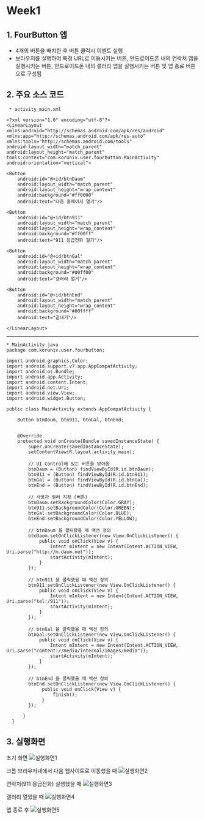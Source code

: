 # Week1

## 1. FourButton 앱
* 4개의 버튼을 배치한 후 버튼 클릭시 이벤트 실행
* 브라우저를 실행하여 특정 URL로 이동시키는 버튼, 안드로이드폰 내의 연락처 앱을 실행시키는 버튼, 안드로이드폰 내의 갤러리 앱을 실행시키는 버튼 및 앱 종료 버튼으로 구성됨

## 2. 주요 소스 코드

     * activity_main.xml

    <?xml version="1.0" encoding="utf-8"?>
    <LinearLayout xmlns:android="http://schemas.android.com/apk/res/android"
    xmlns:app="http://schemas.android.com/apk/res-auto"
    xmlns:tools="http://schemas.android.com/tools"
    android:layout_width="match_parent"
    android:layout_height="match_parent"
    tools:context="com.koruniv.user.fourbutton.MainActivity"
    android:orientation="vertical">

    <Button
        android:id="@+id/btnDaum"
        android:layout_width="match_parent"
        android:layout_height="wrap_content"
        android:background="#ff0000"
        android:text="다음 홈페이지 열기"/>

    <Button
        android:id="@+id/btn911"
        android:layout_width="match_parent"
        android:layout_height="wrap_content"
        android:background="#ff00ff"
        android:text="911 응급전화 걸기"/>

    <Button
        android:id="@+id/btnGal"
        android:layout_width="match_parent"
        android:layout_height="wrap_content"
        android:background="#00ff00"
        android:text="갤러리 열기"/>

    <Button
        android:id="@+id/btnEnd"
        android:layout_width="match_parent"
        android:layout_height="wrap_content"
        android:background="#00ffff"
        android:text="끝내기"/>

    </LinearLayout>

---

    * MainActivity.java
    package com.koruniv.user.fourbutton;

    import android.graphics.Color;
    import android.support.v7.app.AppCompatActivity;
    import android.os.Bundle;
    import android.app.Activity;
    import android.content.Intent;
    import android.net.Uri;
    import android.view.View;
    import android.widget.Button;

    public class MainActivity extends AppCompatActivity {

        Button btnDaum, btn911, btnGal, btnEnd;


        @Override
        protected void onCreate(Bundle savedInstanceState) {
            super.onCreate(savedInstanceState);
            setContentView(R.layout.activity_main);

            // UI Control에 있는 버튼을 받아옴
            btnDaum = (Button) findViewById(R.id.btnDaum);
            btn911 = (Button) findViewById(R.id.btn911);
            btnGal = (Button) findViewById(R.id.btnGal);
            btnEnd = (Button) findViewById(R.id.btnEnd);

            // 사용자 컬러 지정 (버튼)
            btnDaum.setBackgroundColor(Color.GRAY);
            btn911.setBackgroundColor(Color.GREEN);
            btnGal.setBackgroundColor(Color.BLUE);
            btnEnd.setBackgroundColor(Color.YELLOW);

            // btnDaum 을 클릭했을 때 액션 정의
            btnDaum.setOnClickListener(new View.OnClickListener() {
                public void onClick(View v) {
                    Intent mIntent = new Intent(Intent.ACTION_VIEW, Uri.parse("http://m.daum.net"));
                    startActivity(mIntent);
                }
            });

            // btn911 을 클릭했을 때 액션 정의
            btn911.setOnClickListener(new View.OnClickListener() {
                public void onClick(View v) {
                    Intent mIntent = new Intent(Intent.ACTION_VIEW, Uri.parse("tel:/911"));
                    startActivity(mIntent);
                }
            });

            // btnGal 을 클릭했을 때 액션 정의
            btnGal.setOnClickListener(new View.OnClickListener() {
                public void onClick(View v) {
                    Intent mIntent = new Intent(Intent.ACTION_VIEW, Uri.parse("content://media/internal/images/media"));
                    startActivity(mIntent);
                }
            });

            // btnEnd 을 클릭했을 때 액션 정의
            btnEnd.setOnClickListener(new View.OnClickListener() {
                 public void onClick(View v) {
                     finish();
                 }
            });

          }
      }

## 3. 실행화면

초기 화면
![실행화면1](/images/fourbutton1.jpg)


크롬 브라우저내에서 다음 웹사이트로 이동했을 때
![실행화면2](/images/fourbutton2.jpg)


연락처(911 응급전화) 실행했을 때
![실행화면3](/images/fourbutton3.jpg)


갤러리 열었을 때
![실행화면4](/images/fourbutton4.jpg)


앱 종료 후
![실행화면5](/images/fourbutton5.jpg)
